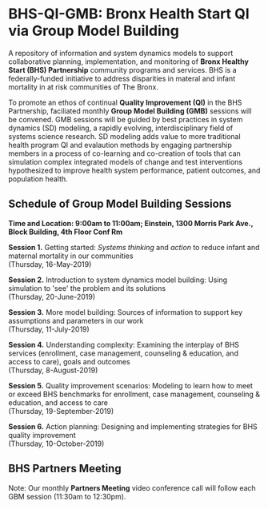 # BHS-QI-GMB: Bronx Health Start QI via Group Model Building 
A repository of information and system dynamics models to support collaborative planning, implementation, and monitoring of <b>Bronx Healthy Start (BHS) Partnership</b> community programs and services. BHS is a federally-funded initiative to address disparities in materal and infant mortality in at risk communities of The Bronx.  

To promote an ethos of continual <b>Quality Improvement (QI)</b> in the BHS Partnership, faciliated monthly <b>Group Model Building (GMB)</b> sessions will be convened. GMB sessions will be guided by best practices in system dynamics (SD) modeling, a rapidly evolving, interdisciplinary field of systems science research. SD modeling adds value to more traditional health program QI and evalaution methods by engaging partnership members in a process of co-learning and co-creation of tools that can simulation complex integrated models of change and test interventions hypothesized to improve health system performance, patient outcomes, and population health. 

## Schedule of Group Model Building Sessions

<b>Time and Location: 9:00am to 11:00am; Einstein, 1300 Morris Park Ave., Block Building, 4th Floor Conf Rm</b>

<b>Session 1.</b> Getting started: <i>Systems thinking</i> and <i>action</i> to reduce infant and maternal mortality in our communities <br> (Thursday, 16-May-2019)<br>

<b>Session 2.</b> Introduction to system dynamics model building: Using simulation to 'see' the problem and its solutions<br> (Thursday, 20-June-2019)<br>

<b>Session 3.</b> More model building: Sources of information to support key assumptions and parameters in our work<br>(Thursday, 11-July-2019)<br>

<b>Session 4.</b> Understanding complexity: Examining the interplay of BHS services (enrollment, case management, counseling & education, and access to care), goals and outcomes<br>(Thursday, 8-August-2019)<br>

<b>Session 5.</b> Quality improvement scenarios: Modeling to learn how to meet or exceed BHS benchmarks for enrollment, case management, counseling & education, and access to care<br>(Thursday, 19-September-2019)<br> 

<b>Session 6.</b> Action planning: Designing and implementing strategies for BHS quality improvement<br>(Thursday, 10-October-2019)<br> 

## BHS Partners Meeting

Note: Our monthly <b>Partners Meeting</b> video conference call will follow each GBM session (11:30am to 12:30pm).

